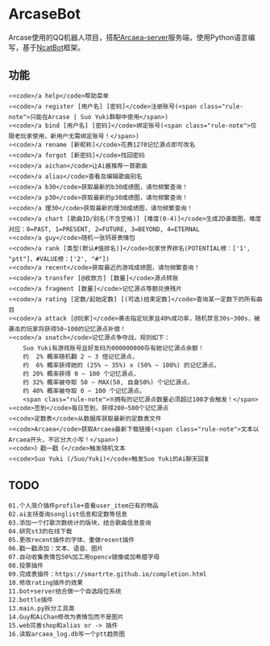 # ArcaseBot
Arcase使用的QQ机器人项目，搭配[Arcaea-server](https://github.com/Lost-MSth/Arcaea-server)服务端，使用Python语言编写，基于[NcatBot](https://github.com/liyihao1110/ncatbot)框架。
## 功能
    ⭐<code>/a help</code>帮助菜单
    ⭐<code>/a register [用户名] [密码]</code>注册账号(<span class="rule-note">只能在Arcase | Suo Yuki群聊中使用</span>)
    ⭐<code>/a bind [用户名] [密码]</code>绑定账号(<span class="rule-note">仅限老玩家使用，新用户无需绑定账号！</span>)
    ⭐<code>/a rename [新昵称]</code>花费1270记忆源点即可改名
    ⭐<code>/a forgot [新密码]</code>找回密码
    ⭐<code>/a aichan</code>让Ai酱推荐一首歌曲
    ⭐<code>/a alias</code>查看及编辑歌曲别名
    ⭐<code>/a b30</code>获取最新的b30成绩图，请勿频繁查询！
    ⭐<code>/a p30</code>获取最新的p30成绩图，请勿频繁查询！
    ⭐<code>/a 理30</code>获取最新的理30成绩图，请勿频繁查询！
    ⭐<code>/a chart [歌曲ID/别名(不含空格)] [难度(0-4)]</code>生成2D谱面图，难度对应：0=PAST, 1=PRESENT, 2=FUTURE, 3=BEYOND, 4=ETERNAL
    ⭐<code>/a guy</code>随机一张钙哥表情包
    ⭐<code>/a rank [类型(默认#值排名)]</code>玩家世界排名(POTENTIAL榜：['1', "ptt"]、#VALUE榜：['2', "#"])
    ⭐<code>/a recent</code>获取最近的游戏成绩图，请勿频繁查询！
    ⭐<code>/a transfer [@收款方] [数量]</code>源点转账
    ⭐<code>/a fragment [数量]</code>记忆源点等额兑换残片
    ⭐<code>/a rating [定数/起始定数] [(可选)结束定数]</code>查询某一定数下的所有曲目
    ⭐<code>/a attack [@玩家]</code>袭击指定玩家且40%成功率，随机禁言30s~300s，被袭击的玩家将获得50~100的记忆源点补偿！
    ⭐<code>/a snatch</code>记忆源点争夺战，规则如下：
        Suo Yuki有游戏账号且好友码为000000000存有她记忆源点余额！
        约  2% 概率随机翻 2 ~ 3 倍记忆源点，
        约  6% 概率获得她的 (25% ~ 35%) x (50% ~ 100%) 的记忆源点，
        约 20% 概率获得 0 ~ 100 个记忆源点，
        约 32% 概率被夺取 50 ~ MAX(50, 自身50%) 个记忆源点，
        约 40% 概率被夺取 0 ~ 100 个记忆源点。
        <span class="rule-note">※拥有的记忆源点数量必须超过100才会触发！</span>
    ⭐<code>签到</code>每日签到，获得200~500个记忆源点
    ⭐<code>定数表</code>从数据库获取最新的定数表文件
    ⭐<code>Arcaea</code>获取Arcaea最新下载链接(<span class="rule-note">文本以Arcaea开头，不区分大小写！</span>)
    ⭐<code>》戳一戳《</code>触发随机文本
    ⭐<code>Suo Yuki (/Suo/Yuki)</code>触发Suo Yuki的Ai聊天回复
## TODO
    01.个人简介插件profile+查看user_item已有的物品
    02.ai支持查询songlist信息和定数等信息
    03.添加一个打歌次数统计的版块，结合歌曲信息查询
    04.研究st3的在线下载
    05.更改recent插件的字体、重做recent插件
    06.戳一戳添加：文本、语音、图片
    07.自动收集表情包50%加工用opencv镜像或加希腊字母
    08.投票插件
    09.完成表插件：https://smartrte.github.io/completion.html
    10.修改rating插件的效果
    11.bot+server结合做一个自选段位系统
    12.bottle插件
    13.main.py拆分工具类
    14.Guy和AiChan修改为表情包而不是图片
    15.web完善shop和alias or -> 插件
    16.读取arcaea_log.db写一个ptt趋势图